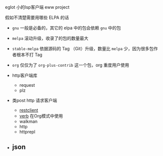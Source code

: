 eglot 小的lsp客户端
eww 
project

假如不清楚需要用哪些 ELPA 的话

-   `gnu` 一般是必备的，其它的 elpa 中的包会依赖 `gnu` 中的包
-   `melpa` 滚动升级，收录了的包的数量最大
-   `stable-melpa` 依据源码的 Tag （Git）升级，数量比 `melpa` 少，因为很多包作者根本不打 Tag
-   `org` 仅仅为了 `org-plus-contrib` 这一个包，org 重度用户使用

- http客户端库
	- request
	- plz
- 类post http 请求客户端
	- [restclient](https://github.com/pashky/restclient.el)
	- [verb](https://github.com/federicotdn/verb) 在Org模式中使用
	- walkman 
	- http
	- httprepl

- json
	- 